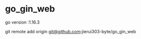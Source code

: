 # go_gin_web

go version :1.16.3


git remote add origin git@github.com:jierui303-byte/go_gin_web


